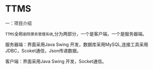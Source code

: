 # TTMS 

一：项目介绍  

`TTMS`全称`剧院票务管理系统`,分为两部分，一个是客户端，一个是服务器端。

服务器端：界面采用Java Swing 开发，数据库采用MySQL,连接工具采用JDBC，Scoket通信，Json传递数据。

客户端：界面采用Java Swing 开发，Socket通信。
